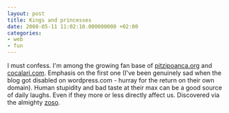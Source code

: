```yaml
---
layout: post
title: Kings and princesses
date: 2008-05-11 11:02:10.000000000 +02:00
categories:
- web
- fun
---
```

I must confess. I'm among the growing fan base of <a href="http://pitzipoanca.org/">pitzipoanca.org</a> and <a href="http://cocalari.com/">cocalari.com</a>. Emphasis on the first one (I've been genuinely sad when the blog got disabled on wordpress.com - hurray for the return on their own domain). Human stupidity and bad taste at their max can be a good source of daily laughs. Even if they more or less directly affect us. Discovered via the almighty <a href="http://zoso.ro">zoso</a>.
